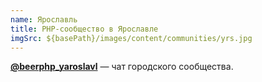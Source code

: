 ```yaml
---
name: Ярославль
title: PHP-сообщество в Ярославле
imgSrc: ${basePath}/images/content/communities/yrs.jpg
---
```


**[@beerphp_yaroslavl](https://t.me/beerphp_yaroslavl)** — чат городского сообщества.
